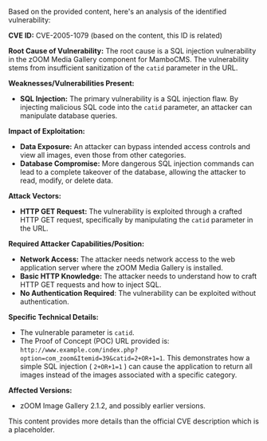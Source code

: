 Based on the provided content, here's an analysis of the identified vulnerability:

**CVE ID:** CVE-2005-1079 (based on the content, this ID is related)

**Root Cause of Vulnerability:**
The root cause is a SQL injection vulnerability in the zOOM Media Gallery component for MamboCMS. The vulnerability stems from insufficient sanitization of the `catid` parameter in the URL.

**Weaknesses/Vulnerabilities Present:**
- **SQL Injection:** The primary vulnerability is a SQL injection flaw. By injecting malicious SQL code into the `catid` parameter, an attacker can manipulate database queries.

**Impact of Exploitation:**
- **Data Exposure:** An attacker can bypass intended access controls and view all images, even those from other categories.
- **Database Compromise:** More dangerous SQL injection commands can lead to a complete takeover of the database, allowing the attacker to read, modify, or delete data.

**Attack Vectors:**
- **HTTP GET Request:** The vulnerability is exploited through a crafted HTTP GET request, specifically by manipulating the `catid` parameter in the URL.

**Required Attacker Capabilities/Position:**
- **Network Access:** The attacker needs network access to the web application server where the zOOM Media Gallery is installed.
- **Basic HTTP Knowledge:** The attacker needs to understand how to craft HTTP GET requests and how to inject SQL.
- **No Authentication Required**: The vulnerability can be exploited without authentication.

**Specific Technical Details:**
- The vulnerable parameter is `catid`.
- The Proof of Concept (POC) URL provided is: `http://www.example.com/index.php?option=com_zoom&Itemid=39&catid=2+OR+1=1`. This demonstrates how a simple SQL injection ( `2+OR+1=1` ) can cause the application to return all images instead of the images associated with a specific category.

**Affected Versions:**
- zOOM Image Gallery 2.1.2, and possibly earlier versions.

This content provides more details than the official CVE description which is a placeholder.